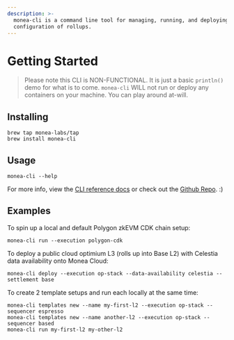 ```yaml
---
description: >-
  monea-cli is a command line tool for managing, running, and deploying any
  configuration of rollups.
---
```


# Getting Started

> Please note this CLI is NON-FUNCTIONAL. It is just a basic `println()` demo for what is to come. `monea-cli` WILL not run or deploy any containers on your machine. You can play around at-will.

## Installing

```
brew tap monea-labs/tap
brew install monea-cli
```

## Usage

```
monea-cli --help
```

For more info, view the [CLI reference docs](broken-reference) or check out the [Github Repo](https://github.com/monea-labs/monea-cli).  :)

## Examples

To spin up a local and default Polygon zkEVM CDK chain setup:

```
monea-cli run --execution polygon-cdk
```

To deploy a public cloud optimium L3 (rolls up into Base L2) with Celestia data availability onto Monea Cloud:

```
monea-cli deploy --execution op-stack --data-availability celestia --settlement base
```

To create 2 template setups and run each locally at the same time:

```
monea-cli templates new --name my-first-l2 --execution op-stack --sequencer espresso
monea-cli templates new --name another-l2 --execution op-stack --sequencer based
monea-cli run my-first-l2 my-other-l2
```

